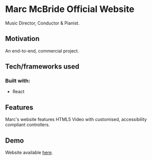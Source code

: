 # Marc McBride Official Website

Music Director, Conductor & Pianist.

## Motivation

An end-to-end, commercial project.

## Tech/frameworks used

### Built with:

-   React

## Features

Marc's website features HTML5 Video with customised, accessibility compliant controllers.

## Demo

Website available [here](https://www.marc-mcbride.com).
